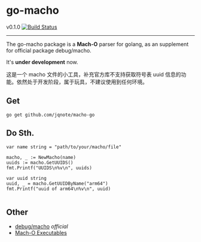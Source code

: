 # go-macho

v0.1.0 [![Build Status](https://travis-ci.org/wefound/macho-go.png?branch=master)](https://travis-ci.org/wefound/macho-go)


---
The go-macho package is a **Mach-O** parser for golang, as an supplement for official package debug/macho.

It's **under development** now.

这是一个 macho 文件的小工具，补充官方库不支持获取符号表 uuid 信息的功能。依然处于开发阶段，属于玩具，不建议使用到任何环境。

## Get
    go get github.com/jqnote/macho-go

## Do Sth.

```golang
var name string = "path/to/your/macho/file"

macho, _ := NewMacho(name)
uuids := macho.GetUUIDS()
fmt.Printf("UUIDS\n%v\n", uuids)

var uuid string
uuid, _ = macho.GetUUIDByName("arm64")
fmt.Printf("uuid of arm64\n%v\n", uuid)


```
## Other

 - [debug/macho](https://golang.org/pkg/debug/macho/) _official_
 - [Mach-O Executables](https://www.objc.io/issues/6-build-tools/mach-o-executables/)
